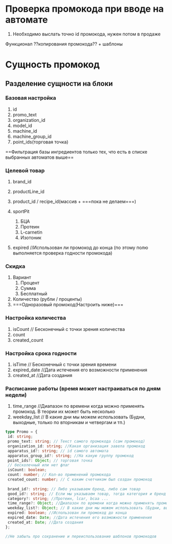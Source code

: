 # Проверка промокода при вводе на автомате
1. Необходимо выслать точно id промокода, нужен потом в продаже

Функционал ??копирования промокода?? + шаблоны
# Сущность промокод
## Разделение сущности на блоки
### Базовая настройка
1. id
2. promo_text
3. organization_id
4. model_id
5. machine_id
6. machine_group_id
7. point_ids(торговая точка)

==Фильтрация базы ингредиентов только тех, что есть в списке выбранных автоматов выше==
### Целевой товар
1. brand_id
2. productLine_id
3. product_id / recipe_id(массив + ===пока не делаем===)
4. sportPit
	1. БЦА
	2. Протеин
	3. L-carnetin
	4. Изотоник

1. expired //Использован ли промокод до конца 
(по этому полю выполняется проверка годности промокода)

### Скидка
1. Вариант
	1. Процент
	2. Сумма
	3. Бесплатный
2. Количество (рубли / проценты)
3. ===Одноразовый промокод(Настроить ниже)===

### Настройка количества
1. isCount // Бесконечный с точки зрения количества
2. count
3. created_count
### Настройка срока годности
1. isTime // Бесконечный с точки зрения времени
2. expired_date //Дата истечения его возможности применения
3. created_at //Дата создания

### Расписание работы (время может настраиваться по дням недели)
1. time_range //Диапазон по времени когда можно применять промокод. В теории их может быть несколько
2. weekday_list // В какие дни мы можем использовать (Будни, выходные, только по вторникам и четвергам и тп.)

```ts
type Promo = {
 id: string;
 promo_text: string; // Текст самого промокода (сам промокод)
 organization_id: string; //Какая организация завела промокод
 apparatus_id?: string; // id самого автомата
 apparatus_group_id?: string; //На какую группу промокод
 point_ids?: Object; // торговая точка
 // бесколечный или нет флаг
 isCount: boolean;
 count: number; // Кол-во применений промокода
 created_count: number; // С каким счетчиком был создан промокод
 
 brand_id?: string; // Либо указываем бренд, либо сам товар
 good_id?: string; // Если мы указываем товар, тогда категория и бренд не обязательны
 category?: string; //Протеин, lcar, bcaa ...
 time_range?: Object; //Диапазон по времени когда можно применять промокод. В теории их может быть несколько
 weekday_list?: Object; // В какие дни мы можем использовать (Будни, выходные, только по вторникам и четвергам и тп.)
 expired: boolean; //Использован ли промокод до конца
 expired_date: Date; //Дата истечения его возможности применения
 created_at: Date; //Дата создания
};

//Не забыть про сохранение и переиспользование шаблонов промокодов
```


# 